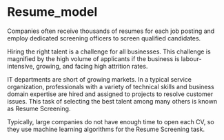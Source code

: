 # Resume_model


Companies often receive thousands of resumes for each job posting and employ dedicated screening officers to screen qualified candidates.

Hiring the right talent is a challenge for all businesses. This challenge is magnified by the high volume of applicants if the business is labour-intensive, growing, and facing high attrition rates.

IT departments are short of growing markets. In a typical service organization, professionals with a variety of technical skills and business domain expertise are hired and assigned to projects to resolve customer issues. This task of selecting the best talent among many others is known as Resume Screening.

Typically, large companies do not have enough time to open each CV, so they use machine learning algorithms for the Resume Screening task.
